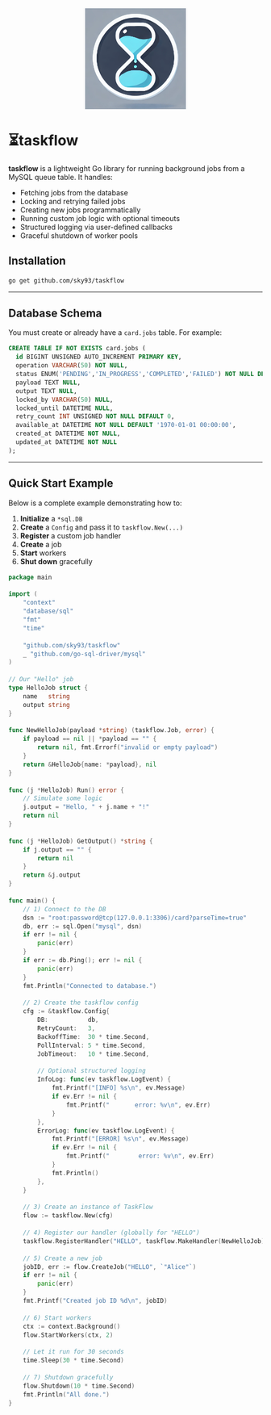 <div align="center">
  <img src="logo.png" alt="tracesight" width="200px">
</div>

# ⏳taskflow

**taskflow** is a lightweight Go library for running background jobs from a MySQL queue table. It handles:

- Fetching jobs from the database
- Locking and retrying failed jobs
- Creating new jobs programmatically
- Running custom job logic with optional timeouts
- Structured logging via user-defined callbacks
- Graceful shutdown of worker pools

## Installation

```bash
go get github.com/sky93/taskflow
```

---

## Database Schema

You must create or already have a `card.jobs` table. For example:

```sql
CREATE TABLE IF NOT EXISTS card.jobs (
  id BIGINT UNSIGNED AUTO_INCREMENT PRIMARY KEY,
  operation VARCHAR(50) NOT NULL,
  status ENUM('PENDING','IN_PROGRESS','COMPLETED','FAILED') NOT NULL DEFAULT 'PENDING',
  payload TEXT NULL,
  output TEXT NULL,
  locked_by VARCHAR(50) NULL,
  locked_until DATETIME NULL,
  retry_count INT UNSIGNED NOT NULL DEFAULT 0,
  available_at DATETIME NOT NULL DEFAULT '1970-01-01 00:00:00',
  created_at DATETIME NOT NULL,
  updated_at DATETIME NOT NULL
);
```

---

## Quick Start Example

Below is a complete example demonstrating how to:

1. **Initialize** a `*sql.DB`
2. **Create** a `Config` and pass it to `taskflow.New(...)`
3. **Register** a custom job handler
4. **Create** a job
5. **Start** workers
6. **Shut down** gracefully

```go
package main

import (
    "context"
    "database/sql"
    "fmt"
    "time"

    "github.com/sky93/taskflow"
    _ "github.com/go-sql-driver/mysql"
)

// Our "Hello" job
type HelloJob struct {
    name   string
    output string
}

func NewHelloJob(payload *string) (taskflow.Job, error) {
    if payload == nil || *payload == "" {
        return nil, fmt.Errorf("invalid or empty payload")
    }
    return &HelloJob{name: *payload}, nil
}

func (j *HelloJob) Run() error {
    // Simulate some logic
    j.output = "Hello, " + j.name + "!"
    return nil
}

func (j *HelloJob) GetOutput() *string {
    if j.output == "" {
        return nil
    }
    return &j.output
}

func main() {
    // 1) Connect to the DB
    dsn := "root:password@tcp(127.0.0.1:3306)/card?parseTime=true"
    db, err := sql.Open("mysql", dsn)
    if err != nil {
        panic(err)
    }
    if err := db.Ping(); err != nil {
        panic(err)
    }
    fmt.Println("Connected to database.")

    // 2) Create the taskflow config
    cfg := &taskflow.Config{
        DB:           db,
        RetryCount:   3,
        BackoffTime:  30 * time.Second,
        PollInterval: 5 * time.Second,
        JobTimeout:   10 * time.Second,

        // Optional structured logging
        InfoLog: func(ev taskflow.LogEvent) {
            fmt.Printf("[INFO] %s\n", ev.Message)
            if ev.Err != nil {
                fmt.Printf("       error: %v\n", ev.Err)
            }
        },
        ErrorLog: func(ev taskflow.LogEvent) {
            fmt.Printf("[ERROR] %s\n", ev.Message)
            if ev.Err != nil {
                fmt.Printf("        error: %v\n", ev.Err)
            }
            fmt.Println()
        },
    }

    // 3) Create an instance of TaskFlow
    flow := taskflow.New(cfg)

    // 4) Register our handler (globally for "HELLO")
    taskflow.RegisterHandler("HELLO", taskflow.MakeHandler(NewHelloJob))

    // 5) Create a new job
    jobID, err := flow.CreateJob("HELLO", `"Alice"`)
    if err != nil {
        panic(err)
    }
    fmt.Printf("Created job ID %d\n", jobID)

    // 6) Start workers
    ctx := context.Background()
    flow.StartWorkers(ctx, 2)

    // Let it run for 30 seconds
    time.Sleep(30 * time.Second)

    // 7) Shutdown gracefully
    flow.Shutdown(10 * time.Second)
    fmt.Println("All done.")
}
```